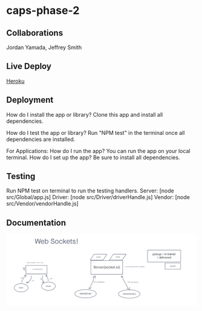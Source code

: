 # caps-phase-2

## Collaborations
Jordan Yamada, Jeffrey Smith

## Live Deploy
[Heroku](https://alfredo-caps-phase-2.herokuapp.com/)

## Deployment
How do I install the app or library? Clone this app and install all dependencies.

How do I test the app or library? Run "NPM test" in the terminal once all dependencies are installed.

For Applications: How do I run the app? You can run the app on your local terminal. How do I set up the app? Be sure to install all dependencies.

## Testing
Run NPM test on terminal to run the testing handlers.
Server: [node src/Global/app.js]
Driver: [node src/Driver/driverHandle.js]
Vendor: [node src/Vendor/vendorHandle.js]

## Documentation
![](Images/Lab-12.png)

